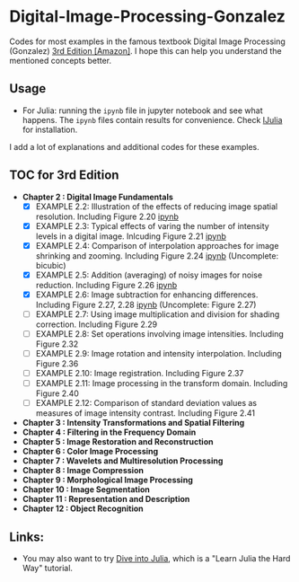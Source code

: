 # Digital-Image-Processing-Gonzalez
Codes for most examples in the famous textbook Digital Image Processing (Gonzalez) [3rd Edition [Amazon]](https://www.amazon.com/Digital-Image-Processing-Rafael-Gonzalez/dp/013168728X/ref=sr_1_2?ie=UTF8&qid=1535526723&sr=8-2&keywords=digital+image+processing). I hope this can help you understand the mentioned concepts better.


## Usage
* For Julia: running the `ipynb` file in jupyter notebook and see what happens. The `ipynb` files contain results for convenience. Check [IJulia](https://github.com/JuliaLang/IJulia.jl) for installation.

I add a lot of explanations and additional codes for these examples.

## TOC for 3rd Edition
* **Chapter 2 : Digital Image Fundamentals**
	- [x] EXAMPLE 2.2: Illustration of the effects of reducing image spatial resolution. Including Figure 2.20 [ipynb](DIP3E/Codes/Julia/Chapter-2/Example2-2.ipynb)
	- [x] EXAMPLE 2.3: Typical effects of varing the number of intensity levels in a digital image. Inlcuding Figure 2.21 [ipynb](DIP3E/Codes/Julia/Chapter-2/Example2-3.ipynb)
	- [x] EXAMPLE 2.4: Comparison of interpolation approaches for image shrinking and zooming. Including Figure 2.24 [ipynb](DIP3E/Codes/Julia/Chapter-2/Example2-4.ipynb) (Uncomplete: bicubic)
	- [x] EXAMPLE 2.5: Addition (averaging) of noisy images for noise reduction. Including Figure 2.26 [ipynb](DIP3E/Codes/Julia/Chapter-2/Example2-5.ipynb)
	- [x] EXAMPLE 2.6: Image subtraction for enhancing differences. Including Figure 2.27, 2.28 [ipynb](DIP3E/Codes/Julia/Chapter-2/Example2-6.ipynb) (Uncomplete: Figure 2.27)
	- [ ] EXAMPLE 2.7: Using image multiplication and division for shading correction. Including Figure 2.29
	- [ ] EXAMPLE 2.8: Set operations involving image intensities. Including Figure 2.32
	- [ ] EXAMPLE 2.9: Image rotation and intensity interpolation. Including Figure 2.36
	- [ ] EXAMPLE 2.10: Image registration. Including Figure 2.37
	- [ ] EXAMPLE 2.11: Image processing in the transform domain. Including Figure 2.40
	- [ ] EXAMPLE 2.12: Comparison of standard deviation values as measures of image intensity contrast. Including Figure 2.41
* **Chapter 3 : Intensity Transformations and Spatial Filtering**
* **Chapter 4 : Filtering in the Frequency Domain**
* **Chapter 5 : Image Restoration and Reconstruction**
* **Chapter 6 : Color Image Processing**
* **Chapter 7 : Wavelets and Multiresolution Processing**
* **Chapter 8 : Image Compression**
* **Chapter 9 : Morphological Image Processing**
* **Chapter 10 : Image Segmentation**
* **Chapter 11 : Representation and Description**
* **Chapter 12 : Object Recognition**

## Links:
* You may also want to try [Dive into Julia](https://github.com/johnnychen94/Dive-Into-Julia), which is a "Learn Julia the Hard Way" tutorial.